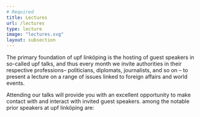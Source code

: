 ```yaml
---
# Required
title: Lectures
url: /lectures
type: lecture
image: "lectures.svg"
layout: subsection
---
```

The primary foundation of upf linköping is the hosting of guest speakers in so-called upf talks, and thus every month we invite authorities in their respective professions– politicians, diplomats, journalists, and so on – to present a lecture on a range of issues linked to foreign affairs and world events.

Attending our talks will provide you with an excellent opportunity to make contact with and interact with invited guest speakers. among the notable prior speakers at upf linköping are:
